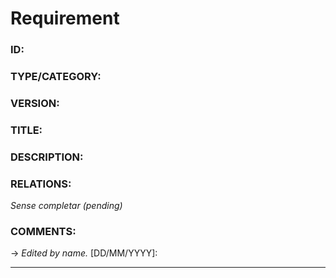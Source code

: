 # Requirement

### ID:

### TYPE/CATEGORY:

### VERSION:

### TITLE:

### DESCRIPTION:

### RELATIONS:
*Sense completar (pending)*
### COMMENTS:
&rarr; *Edited by name.* [DD/MM/YYYY]:

---
